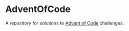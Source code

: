 # AdventOfCode

A repository for solutions to [Advent of Code](https://adventofcode.com) challenges.
